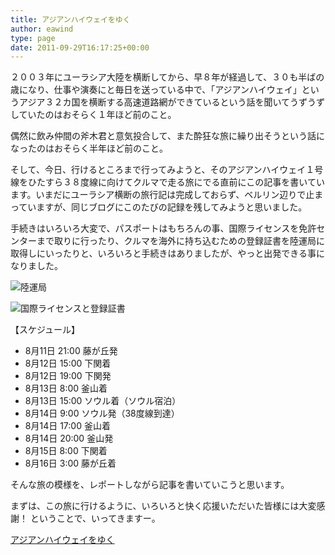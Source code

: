 ```yaml
---
title: アジアンハイウェイをゆく
author: eawind
type: page
date: 2011-09-29T16:17:25+00:00
---
```

２００３年にユーラシア大陸を横断してから、早８年が経過して、３０も半ばの歳になり、仕事や演奏にと毎日を送っている中で、「アジアンハイウェイ」というアジア３２カ国を横断する高速道路網ができているという話を聞いてうずうずしていたのはおそらく１年ほど前のこと。

偶然に飲み仲間の斧木君と意気投合して、また酔狂な旅に繰り出そうという話になったのはおそらく半年ほど前のこと。

そして、今日、行けるところまで行ってみようと、そのアジアンハイウェイ１号線をひたすら３８度線に向けてクルマで走る旅にでる直前にこの記事を書いています。いまだにユーラシア横断の旅行記は完成しておらず、ベルリン辺りで止まっていますが、同じブログにこのたびの記録を残してみようと思いました。

手続きはいろいろ大変で、パスポートはもちろんの事、国際ライセンスを免許センターまで取りに行ったり、クルマを海外に持ち込むための登録証書を陸運局に取得しにいったりと、いろいろと手続きはありましたが、やっと出発できる事になりました。

![陸運局](/img/2011/09/IMG_01421.jpg)

![国際ライセンスと登録証書](/img/2011/09/IMG_01471.jpg)

【スケジュール】

* 8月11日 21:00 藤が丘発
* 8月12日 15:00 下関着
* 8月12日 19:00 下関発
* 8月13日 8:00 釜山着
* 8月13日 15:00 ソウル着（ソウル宿泊）
* 8月14日 9:00 ソウル発（38度線到達）
* 8月14日 17:00 釜山着
* 8月14日 20:00 釜山発
* 8月15日 8:00 下関着
* 8月16日 3:00 藤が丘着

そんな旅の模様を、レポートしながら記事を書いていこうと思います。

まずは、この旅に行けるように、いろいろと快く応援いただいた皆様には大変感謝！
ということで、いってきますー。

[アジアンハイウェイをゆく](../../categories/asianhighway/)
